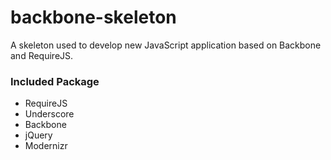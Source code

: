 backbone-skeleton
=================

A skeleton used to develop new JavaScript application based on Backbone and RequireJS.

### Included Package
* RequireJS
* Underscore
* Backbone
* jQuery
* Modernizr